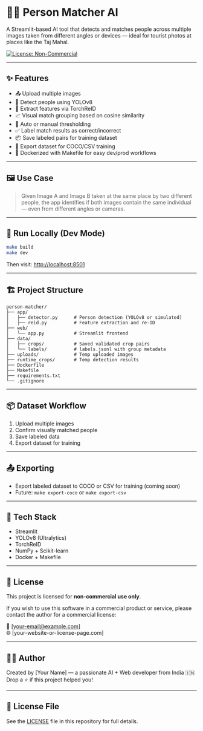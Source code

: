 # 🧍‍♂️ Person Matcher AI

A Streamlit-based AI tool that detects and matches people across multiple images taken from different angles or devices — ideal for tourist photos at places like the Taj Mahal.

[![License: Non-Commercial](https://img.shields.io/badge/license-non--commercial-blue.svg)](LICENSE)

---

## ✨ Features

- 📤 Upload multiple images
- 🧠 Detect people using YOLOv8
- 🧬 Extract features via TorchReID
- 📈 Visual match grouping based on cosine similarity
- 🧮 Auto or manual thresholding
- ✅ Label match results as correct/incorrect
- 📦 Save labeled pairs for training dataset
- 📁 Export dataset for COCO/CSV training
- 🐳 Dockerized with Makefile for easy dev/prod workflows

---

## 🖼️ Use Case

> Given Image A and Image B taken at the same place by two different people, the app identifies if both images contain the same individual — even from different angles or cameras.

---

## 🚀 Run Locally (Dev Mode)

```bash
make build
make dev
```

Then visit: [http://localhost:8501](http://localhost:8501)

---

## 🏗️ Project Structure

```
person-matcher/
├── app/
│   ├── detector.py      # Person detection (YOLOv8 or simulated)
│   ├── reid.py          # Feature extraction and re-ID
├── web/
│   └── app.py           # Streamlit frontend
├── data/
│   ├── crops/           # Saved validated crop pairs
│   └── labels/          # labels.jsonl with group metadata
├── uploads/             # Temp uploaded images
├── runtime_crops/       # Temp detection results
├── Dockerfile
├── Makefile
├── requirements.txt
└── .gitignore
```

---

## 📦 Dataset Workflow

1. Upload multiple images
2. Confirm visually matched people
3. Save labeled data
4. Export dataset for training

---

## 📤 Exporting

- Export labeled dataset to COCO or CSV for training (coming soon)
- Future: `make export-coco` or `make export-csv`

---

## 🧪 Tech Stack

- Streamlit
- YOLOv8 (Ultralytics)
- TorchReID
- NumPy + Scikit-learn
- Docker + Makefile

---

## 📜 License

This project is licensed for **non-commercial use only**.

If you wish to use this software in a commercial product or service, please contact the author for a commercial license:

📩 [your-email@example.com]  
🌐 [your-website-or-license-page.com]

---

## 👩‍💻 Author

Created by [Your Name] — a passionate AI + Web developer from India 🇮🇳  
Drop a ⭐ if this project helped you!

---

## 📄 License File

See the [LICENSE](LICENSE) file in this repository for full details.
